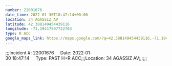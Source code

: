 ```yaml
---
number: 22001676
date_time: 2022-01-30T18:47:14+00:00
location: 34 AGASSIZ AV
latitude: 42.388149454439116
longitude: -71.19417507722703
type: R ACC
google_maps_link: https://maps.google.com/?q=42.388149454439116,-71.19417507722703
---
```


;;;Incident #: 22001676     Date: 2022‐01‐30 18:47:14     Type: PAST H+R ACC;;;Location: 34 AGASSIZ AV;;;;;;
